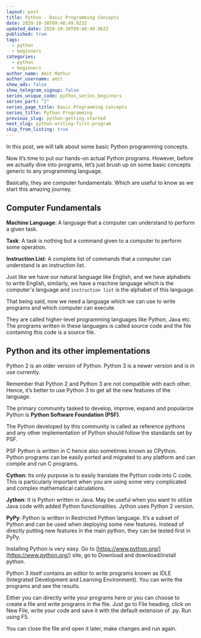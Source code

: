 ```yaml
---
layout: post
title: Python - Basic Programming Concepts
date: 2020-10-30T09:48:49.923Z
updated_date: 2020-10-30T09:48:49.962Z
published: true
tags:
  - python
  - beginners
categories:
  - python
  - beginners
author_name: Amit Mathur
author_username: amit
show_ads: false
show_telegram_signup: false
series_unique_code: python_series_beginners
series_part: "2"
series_page_title: Basic Programming Concepts
series_title: Python Programming
previous_slug: python-getting-started
next_slug: python-writing-first-program
skip_from_listing: true
---
```

In this post, we will talk about some basic Python programming concepts.

Now it’s time to put our hands-on actual Python programs. However, before we actually dive into programs, let’s just brush up on some basic concepts generic to any programming language.

Basically, they are computer fundamentals. Which are useful to know as we start this amazing journey.

## Computer Fundamentals

**Machine Language**: A language that a computer can understand to perform a given task.

**Task**: A task is nothing but a command given to a computer to perform some operation.  

**Instruction List**: A complete list of commands that a computer can understand is an instruction list.

Just like we have our natural language like English, and we have alphabets to write English, similarly, we have a machine language which is the computer's language and `instruction list` is the alphabet of this language.

That being said, now we need a language which we can use to write programs and which computer can execute.

They are called higher-level programming languages like Python, Java etc. The programs written in these languages is called source code and the file containing this code is a source file.

## Python and its other implementations

Python 2 is an older version of Python. Python 3 is a newer version and is in use currently.

Remember that Python 2 and Python 3 are not compatible with each other. Hence, it’s better to use Python 3 to get all the new features of the language.

The primary community tasked to develop, improve, expand and popularize Python is **Python Software Foundation (PSF)**.

The Python developed by this community is called as reference pythons and any other implementation of Python should follow the standards set by PSF.

PSF Python is written in C hence also sometimes known as CPython. Python programs can be easily ported and migrated to any platform and can compile and run C programs.

**Cython**: Its only purpose is to easily translate the Python code into C code. This is particularly important when you are using some very complicated and complex mathematical calculations.

**Jython**: It is Python written in Java. May be useful when you want to utilize Java code with added Python functionalities. Jython uses Python 2 version.

**PyPy**: Python is written in Restricted Python language. It’s a subset of Python and can be used when deploying some new features. Instead of directly putting new features in the main python, they can be tested first in PyPy.

Installing Python is very easy. Go to [https://www.python.org/](https://www.python.org/) site, go to Download and download/install python.

Python 3 itself contains an editor to write programs known as IDLE (Integrated Development and Learning Environment). You can write the programs and see the results.

Either you can directly write your programs here or you can choose to create a file and write programs in the file. Just go to File heading, click on New File, write your code and save it with the default extension of .py. Run using F5.

You can close the file and open it later, make changes and run again.